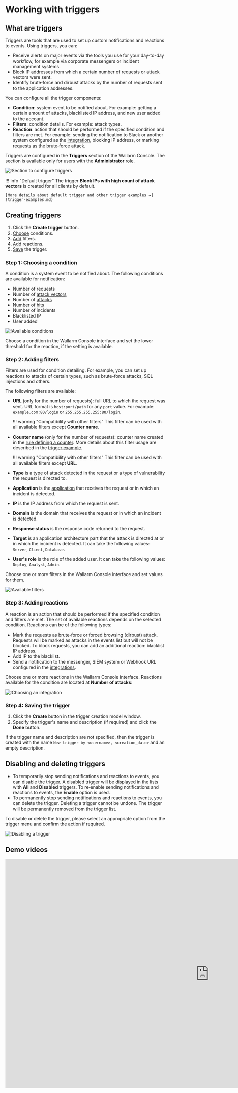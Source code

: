 # Working with triggers

## What are triggers

Triggers are tools that are used to set up custom notifications and reactions to events. Using triggers, you can:

* Receive alerts on major events via the tools you use for your day-to-day workflow, for example via corporate messengers or incident management systems.
* Block IP addresses from which a certain number of requests or attack vectors were sent.
* Identify brute‑force and dirbust attacks by the number of requests sent to the application addresses.

You can configure all the trigger components:

* **Condition**: system event to be notified about. For example: getting a certain amount of attacks, blacklisted IP address, and new user added to the account.
* **Filters**: condition details. For example: attack types.
* **Reaction**: action that should be performed if the specified condition and filters are met. For example: sending the notification to Slack or another system configured as the [integration](../settings/integrations/integrations-intro.md), blocking IP address, or marking requests as the brute‑force attack.

Triggers are configured in the **Triggers** section of the Wallarm Console. The section is available only for users with the **Administrator** [role](../settings/users.md).

![!Section to configure triggers](../../images/user-guides/triggers/triggers-section.png)

!!! info "Default trigger"
    The trigger **Block IPs with high count of attack vectors** is created for all clients by default.

    [More details about default trigger and other trigger examples →](trigger-examples.md)

## Creating triggers

1. Click the **Create trigger** button.
2. [Choose](#step-1-choosing-a-condition) conditions.
3. [Add](#step-2-adding-filters) filters.
4. [Add](#step-3-adding-reactions) reactions.
5. [Save](#step-4-saving-the-trigger) the trigger.

### Step 1: Choosing a condition

A condition is a system event to be notified about. The following conditions are available for notification:

* Number of requests
* Number of [attack vectors](../../glossary-en.md#attack-vector)
* Number of [attacks](../../glossary-en.md#attack)
* Number of [hits](../../glossary-en.md#hit)
* Number of incidents
* Blacklisted IP
* User added

![!Available conditions](../../images/user-guides/triggers/trigger-conditions.png)

Choose a condition in the Wallarm Console interface and set the lower threshold for the reaction, if the setting is available.

### Step 2: Adding filters

Filters are used for condition detailing. For example, you can set up reactions to attacks of certain types, such as brute-force attacks, SQL injections and others.

The following filters are available:

* **URL** (only for the number of requests): full URL to which the request was sent. URL format is `host:port/path` for any `port` value. For example: `example.com:80/login` or `255.255.255.255:80/login`.

    !!! warning "Compatibility with other filters"
        This filter can be used with all available filters except **Counter name**.
* **Counter name** (only for the number of requests): counter name created in the [rule defining a counter](../rules/define-counters.md). More details about this filter usage are described in the [trigger example](trigger-examples.md#mark-requests-as-bruteforce-or-dirbust-attack-if-31-or-more-requests-were-sent-to-the-protected-resource).

    !!! warning "Compatibility with other filters"
        This filter can be used with all available filters except **URL**.
* **Type** is a [type](../../attacks-vulns-list.md) of attack detected in the request or a type of vulnerability the request is directed to.
* **Application** is the [application](../settings/applications.md) that receives the request or in which an incident is detected.
* **IP** is the IP address from which the request is sent.
* **Domain** is the domain that receives the request or in which an incident is detected.
* **Response status** is the response code returned to the request.
* **Target** is an application architecture part that the attack is directed at or in which the incident is detected. It can take the following values: `Server`, `Client`, `Database`.
* **User's role** is the role of the added user. It can take the following values: `Deploy`, `Analyst`, `Admin`.

Choose one or more filters in the Wallarm Console interface and set values for them.

![!Available filters](../../images/user-guides/triggers/trigger-filters.png)

### Step 3: Adding reactions

A reaction is an action that should be performed if the specified condition and filters are met. The set of available reactions depends on the selected condition. Reactions can be of the following types:

* Mark the requests as brute‑force or forced browsing (dirbust) attack. Requests will be marked as attacks in the events list but will not be blocked. To block requests, you can add an additional reaction: blacklist IP address.
* Add IP to the blacklist.
* Send a notification to the messenger, SIEM system or Webhook URL configured in the [integrations](../settings/integrations/integrations-intro.md).

Choose one or more reactions in the Wallarm Console interface. Reactions available for the condition are located at **Number of attacks**:

![!Choosing an integration](../../images/user-guides/triggers/select-integration.png)

### Step 4: Saving the trigger

1. Click the **Create** button in the trigger creation model window.
2. Specify the trigger's name and description (if required) and click the **Done** button.

If the trigger name and description are not specified, then the trigger is created with the name `New trigger by <username>, <creation_date>` and an empty description.

## Disabling and deleting triggers

* To temporarily stop sending notifications and reactions to events, you can disable the trigger. A disabled trigger will be displayed in the lists with **All** and **Disabled** triggers. To re‑enable sending notifications and reactions to events, the **Enable** option is used.
* To permanently stop sending notifications and reactions to events, you can delete the trigger. Deleting a trigger cannot be undone. The trigger will be permanently removed from the trigger list.

To disable or delete the trigger, please select an appropriate option from the trigger menu and confirm the action if required.

![!Disabling a trigger](../../images/user-guides/triggers/disable-delete-trigger.png)

## Demo videos

<div class="video-wrapper">
  <iframe width="1280" height="720" src="https://www.youtube.com/embed/ODHh-die9tY" frameborder="0" allow="accelerometer; autoplay; encrypted-media; gyroscope; picture-in-picture" allowfullscreen></iframe>
</div>
